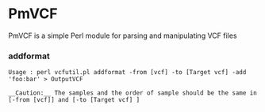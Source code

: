 PmVCF
======
PmVCF is a simple Perl module for parsing and manipulating VCF files


### addformat

	Usage : perl vcfutil.pl addformat -from [vcf] -to [Target vcf] -add 'foo:bar' > OutputVCF

	__Caution:__ The samples and the order of sample should be the same in [-from [vcf]] and [-to [Target vcf] ] 
